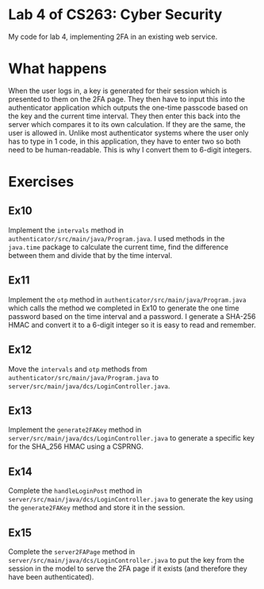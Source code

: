 # Lab 4 of CS263: Cyber Security

My code for lab 4, implementing 2FA in an existing web service.

# What happens

When the user logs in, a key is generated for their session which is presented to them on the 2FA page. They then have to input this into the authenticator application which outputs the one-time passcode based on the key and the current time interval. They then enter this back into the server which compares it to its own calculation. If they are the same, the user is allowed in. Unlike most authenticator systems where the user only has to type in 1 code, in this application, they have to enter two so both need to be human-readable. This is why I convert them to 6-digit integers.

# Exercises

## Ex10

Implement the `intervals` method in `authenticator/src/main/java/Program.java`. I used methods in the `java.time` package to calculate the current time, find the difference between them and divide that by the time interval.

## Ex11

Implement the `otp` method in `authenticator/src/main/java/Program.java` which calls the method we completed in Ex10 to generate the one time password based on the time interval and a password. I generate a SHA-256 HMAC and convert it to a 6-digit integer so it is easy to read and remember.

## Ex12

Move the `intervals` and `otp` methods from `authenticator/src/main/java/Program.java` to `server/src/main/java/dcs/LoginController.java`.

## Ex13

Implement the `generate2FAKey` method in `server/src/main/java/dcs/LoginController.java` to generate a specific key for the SHA_256 HMAC using a CSPRNG.

## Ex14

Complete the `handleLoginPost` method in `server/src/main/java/dcs/LoginController.java` to generate the key using the `generate2FAKey` method and store it in the session.

## Ex15

Complete the `server2FAPage` method in `server/src/main/java/dcs/LoginController.java` to put the key from the session in the model to serve the 2FA page if it exists (and therefore they have been authenticated).